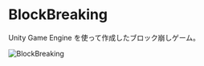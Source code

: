 # BlockBreaking

Unity Game Engine を使って作成したブロック崩しゲーム。

![BlockBreaking](https://user-images.githubusercontent.com/13390233/128585919-b9d45b54-569c-440f-b845-5db3686752ef.gif)
